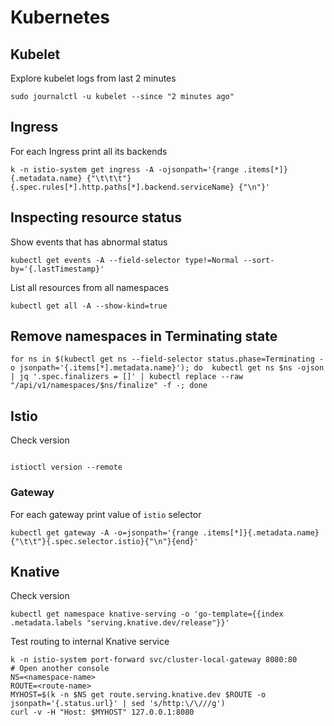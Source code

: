 # Kubernetes

## Kubelet

Explore kubelet logs from last 2 minutes

```text
sudo journalctl -u kubelet --since "2 minutes ago"
```

## Ingress

For each Ingress print all its backends

```text
k -n istio-system get ingress -A -ojsonpath='{range .items[*]}{.metadata.name} {"\t\t\t"} {.spec.rules[*].http.paths[*].backend.serviceName} {"\n"}'
```



## Inspecting resource status

Show events that has abnormal status

```text
kubectl get events -A --field-selector type!=Normal --sort-by='{.lastTimestamp}'
```

List all resources from all namespaces

```text
kubectl get all -A --show-kind=true
```

## Remove namespaces in Terminating state

```text
for ns in $(kubectl get ns --field-selector status.phase=Terminating -o jsonpath='{.items[*].metadata.name}'); do  kubectl get ns $ns -ojson | jq '.spec.finalizers = []' | kubectl replace --raw "/api/v1/namespaces/$ns/finalize" -f -; done
```



## Istio

Check version

```text

istioctl version --remote
```

### Gateway

For each gateway print value of `istio` selector

```text
kubectl get gateway -A -o=jsonpath='{range .items[*]}{.metadata.name}{"\t\t"}{.spec.selector.istio}{"\n"}{end}'
```

## Knative 



Check version

```text
kubectl get namespace knative-serving -o 'go-template={{index .metadata.labels "serving.knative.dev/release"}}'
```

Test routing to internal Knative service

```text
k -n istio-system port-forward svc/cluster-local-gateway 8080:80
# Open another console
NS=<namespace-name>
ROUTE=<route-name>
MYHOST=$(k -n $NS get route.serving.knative.dev $ROUTE -o jsonpath='{.status.url}' | sed 's/http:\/\///g')
curl -v -H "Host: $MYHOST" 127.0.0.1:8080
```

## 

